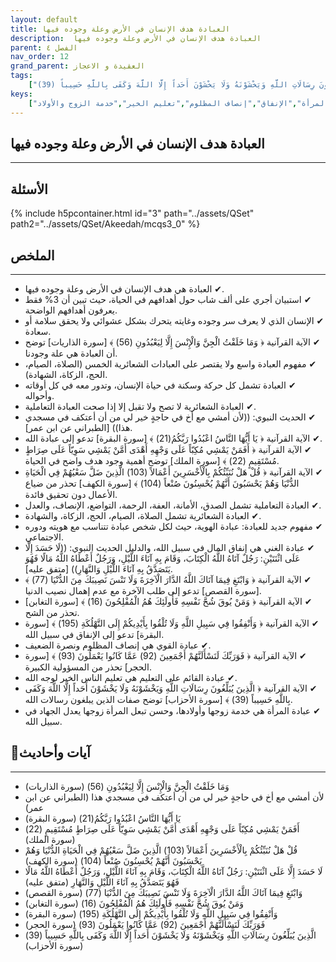 ```yaml
---
layout: default
title: العبادة هدف الإنسان في الأرض وعلة وجوده فيها
description:  العبادة هدف الإنسان في الأرض وعلة وجوده فيها
parent: الفصل ٤
nav_order: 12
grand_parent: العقيدة و الاعجاز
tags: 
    ["وَمَا خَلَقْتُ الْجِنَّ وَالْإِنْسَ إِلَّا لِيَعْبُدُونِ (56)","لأن أمشي مع أخ في حاجةٍ خير لي من أن أعتكف في مسجدي هذا","يَا أَيُّهَا النَّاسُ اعْبُدُوا رَبَّكُمُ(21)","أَفَمَنْ يَمْشِي مُكِبّاً عَلَى وَجْهِهِ أَهْدَى أَمَّنْ يَمْشِي سَوِيّاً عَلَى صِرَاطٍ مُسْتَقِيمٍ (22)","قُلْ هَلْ نُنَبِّئُكُمْ بِالْأَخْسَرِينَ أَعْمَالاً (103) الَّذِينَ ضَلَّ سَعْيُهُمْ فِي الْحَيَاةِ الدُّنْيَا وَهُمْ يَحْسَبُونَ أَنَّهُمْ يُحْسِنُونَ صُنْعاً (104)","لَا حَسَدَ إِلَّا عَلَى اثْنَتَيْنِ: رَجُلٌ آتَاهُ اللَّهُ الْكِتَابَ، وَقَامَ بِهِ آنَاءَ اللَّيْلِ، وَرَجُلٌ أَعْطَاهُ اللَّهُ مَالًا فَهُوَ يَتَصَدَّقُ بِهِ آنَاءَ اللَّيْلِ وَالنَّهَارِ","وَابْتَغِ فِيمَا آتَاكَ اللَّهُ الدَّارَ الْآخِرَةَ وَلَا تَنْسَ نَصِيبَكَ مِنَ الدُّنْيَا (77)","وَمَنْ يُوقَ شُحَّ نَفْسِهِ فَأُولَئِكَ هُمُ الْمُفْلِحُونَ (16)","وَأَنْفِقُوا فِي سَبِيلِ اللَّهِ وَلَا تُلْقُوا بِأَيْدِيكُمْ إِلَى التَّهْلُكَةِ (195)","فَوَرَبِّكَ لَنَسْأَلَنَّهُمْ أَجْمَعِينَ (92) عَمَّا كَانُوا يَعْمَلُونَ (93)","الَّذِينَ يُبَلِّغُونَ رِسَالَاتِ اللَّهِ وَيَخْشَوْنَهُ وَلَا يَخْشَوْنَ أَحَداً إِلَّا اللَّهَ وَكَفَى بِاللَّهِ حَسِيباً (39)"]
keys:
    ["العبادة","هدف الإنسان","العبادة الشعائرية","العبادة التعاملية","العبادة الهوية","الغني","القوي","العالم","المرأة","الإنفاق","إنصاف المظلوم","تعليم الخير","خدمة الزوج والأولاد"]
---
```

## ‏العبادة هدف الإنسان في الأرض وعلة وجوده فيها
***
## الأسئلة 
{% include h5pcontainer.html id="3" path="../assets/QSet" path2="../assets/QSet/Akeedah/mcqs3_0" %}
## الملخص
***
- ‏✔ العبادة هي هدف الإنسان في الأرض وعلة وجوده فيها. 
- ‏✔ استبيان أجري على ألف شاب حول أهدافهم في الحياة، حيث تبين أن 3% فقط يعرفون أهدافهم الواضحة. 
- ‏✔ الإنسان الذي لا يعرف سر وجوده وغايته يتحرك بشكل عشوائي ولا يحقق سلامة أو سعادة. 
- ‏✔ الآية القرآنية ﴿ وَمَا خَلَقْتُ الْجِنَّ وَالْإِنْسَ إِلَّا لِيَعْبُدُونِ (56) ﴾ [سورة الذاريات] توضح أن العبادة هي علة وجودنا. 
- ‏✔ مفهوم العبادة واسع ولا يقتصر على العبادات الشعائرية الخمس (الصلاة، الصيام، الحج، الزكاة، الشهادة). 
- ‏✔ العبادة تشمل كل حركة وسكنة في حياة الإنسان، وتدور معه في كل أوقاته وأحواله. 
- ‏✔ العبادة الشعائرية لا تصح ولا تقبل إلا إذا صحت العبادة التعاملية. 
- ‏✔ الحديث النبوي: ((لأن أمشي مع أخ في حاجةٍ خير لي من أن أعتكف في مسجدي هذا)) [الطبراني عن ابن عمر]. 
- ‏✔ الآية القرآنية ﴿ يَا أَيُّهَا النَّاسُ اعْبُدُوا رَبَّكُمُ(21) ﴾ [سورة البقرة] تدعو إلى عبادة الله. 
- ‏✔ الآية القرآنية ﴿ أَفَمَنْ يَمْشِي مُكِبّاً عَلَى وَجْهِهِ أَهْدَى أَمَّنْ يَمْشِي سَوِيّاً عَلَى صِرَاطٍ مُسْتَقِيمٍ (22) ﴾ [سورة الملك] توضح أهمية وجود هدف واضح في الحياة. 
- ‏✔ الآية القرآنية ﴿ قُلْ هَلْ نُنَبِّئُكُمْ بِالْأَخْسَرِينَ أَعْمَالاً (103) الَّذِينَ ضَلَّ سَعْيُهُمْ فِي الْحَيَاةِ الدُّنْيَا وَهُمْ يَحْسَبُونَ أَنَّهُمْ يُحْسِنُونَ صُنْعاً (104) ﴾ [سورة الكهف] تحذر من ضياع الأعمال دون تحقيق فائدة. 
- ‏✔ العبادة التعاملية تشمل الصدق، الأمانة، العفة، الرحمة، التواضع، الإنصاف، والعدل. 
- ‏✔ العبادة الشعائرية تشمل الصلاة، الصيام، الحج، الزكاة، والشهادة. 
- ‏✔ مفهوم جديد للعبادة: عبادة الهوية، حيث لكل شخص عبادة تتناسب مع هويته ودوره الاجتماعي. 
- ‏✔ عبادة الغني هي إنفاق المال في سبيل الله، والدليل الحديث النبوي: ((لَا حَسَدَ إِلَّا عَلَى اثْنَتَيْنِ: رَجُلٌ آتَاهُ اللَّهُ الْكِتَابَ، وَقَامَ بِهِ آنَاءَ اللَّيْلِ، وَرَجُلٌ أَعْطَاهُ اللَّهُ مَالًا فَهُوَ يَتَصَدَّقُ بِهِ آنَاءَ اللَّيْلِ وَالنَّهَارِ)) [متفق عليه]. 
- ‏✔ الآية القرآنية ﴿ وَابْتَغِ فِيمَا آتَاكَ اللَّهُ الدَّارَ الْآخِرَةَ وَلَا تَنْسَ نَصِيبَكَ مِنَ الدُّنْيَا (77) ﴾ [سورة القصص] تدعو إلى طلب الآخرة مع عدم إهمال نصيب الدنيا. 
- ‏✔ الآية القرآنية ﴿ وَمَنْ يُوقَ شُحَّ نَفْسِهِ فَأُولَئِكَ هُمُ الْمُفْلِحُونَ (16) ﴾ [سورة التغابن] تحذر من الشح. 
- ‏✔ الآية القرآنية ﴿ وَأَنْفِقُوا فِي سَبِيلِ اللَّهِ وَلَا تُلْقُوا بِأَيْدِيكُمْ إِلَى التَّهْلُكَةِ (195) ﴾ [سورة البقرة] تدعو إلى الإنفاق في سبيل الله. 
- ‏✔ عبادة القوي هي إنصاف المظلوم ونصرة الضعيف. 
- ‏✔ الآية القرآنية ﴿ فَوَرَبِّكَ لَنَسْأَلَنَّهُمْ أَجْمَعِينَ (92) عَمَّا كَانُوا يَعْمَلُونَ (93) ﴾ [سورة الحجر] تحذر من المسؤولية الكبيرة. 
- ‏✔ عبادة القائم على التعليم هي تعليم الناس الخير لوجه الله. 
- ‏✔ الآية القرآنية ﴿ الَّذِينَ يُبَلِّغُونَ رِسَالَاتِ اللَّهِ وَيَخْشَوْنَهُ وَلَا يَخْشَوْنَ أَحَداً إِلَّا اللَّهَ وَكَفَى بِاللَّهِ حَسِيباً (39) ﴾ [سورة الأحزاب] توضح صفات الذين يبلغون رسالات الله. 
- ‏✔ عبادة المرأة هي خدمة زوجها وأولادها، وحسن تبعل المرأة زوجها يعدل الجهاد في سبيل الله. 

## 📜آيات وأحاديث
***
- ‏وَمَا خَلَقْتُ الْجِنَّ وَالْإِنْسَ إِلَّا لِيَعْبُدُونِ (56) (سورة الذاريات)
- ‏لأن أمشي مع أخ في حاجةٍ خير لي من أن أعتكف في مسجدي هذا (الطبراني عن ابن عمر)
- ‏يَا أَيُّهَا النَّاسُ اعْبُدُوا رَبَّكُمُ(21) (سورة البقرة)
- ‏أَفَمَنْ يَمْشِي مُكِبّاً عَلَى وَجْهِهِ أَهْدَى أَمَّنْ يَمْشِي سَوِيّاً عَلَى صِرَاطٍ مُسْتَقِيمٍ (22) (سورة الملك)
- ‏قُلْ هَلْ نُنَبِّئُكُمْ بِالْأَخْسَرِينَ أَعْمَالاً (103) الَّذِينَ ضَلَّ سَعْيُهُمْ فِي الْحَيَاةِ الدُّنْيَا وَهُمْ يَحْسَبُونَ أَنَّهُمْ يُحْسِنُونَ صُنْعاً (104) (سورة الكهف)
- ‏لَا حَسَدَ إِلَّا عَلَى اثْنَتَيْنِ: رَجُلٌ آتَاهُ اللَّهُ الْكِتَابَ، وَقَامَ بِهِ آنَاءَ اللَّيْلِ، وَرَجُلٌ أَعْطَاهُ اللَّهُ مَالًا فَهُوَ يَتَصَدَّقُ بِهِ آنَاءَ اللَّيْلِ وَالنَّهَارِ (متفق عليه)
- ‏وَابْتَغِ فِيمَا آتَاكَ اللَّهُ الدَّارَ الْآخِرَةَ وَلَا تَنْسَ نَصِيبَكَ مِنَ الدُّنْيَا (77) (سورة القصص)
- ‏وَمَنْ يُوقَ شُحَّ نَفْسِهِ فَأُولَئِكَ هُمُ الْمُفْلِحُونَ (16) (سورة التغابن)
- ‏وَأَنْفِقُوا فِي سَبِيلِ اللَّهِ وَلَا تُلْقُوا بِأَيْدِيكُمْ إِلَى التَّهْلُكَةِ (195) (سورة البقرة)
- ‏فَوَرَبِّكَ لَنَسْأَلَنَّهُمْ أَجْمَعِينَ (92) عَمَّا كَانُوا يَعْمَلُونَ (93) (سورة الحجر)
- ‏الَّذِينَ يُبَلِّغُونَ رِسَالَاتِ اللَّهِ وَيَخْشَوْنَهُ وَلَا يَخْشَوْنَ أَحَداً إِلَّا اللَّهَ وَكَفَى بِاللَّهِ حَسِيباً (39) (سورة الأحزاب)

